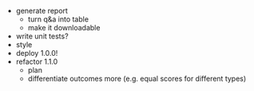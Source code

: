 - generate report
  - turn q&a into table
  - make it downloadable
- write unit tests?
- style
- deploy 1.0.0!
- refactor 1.1.0
  - plan
  - differentiate outcomes more (e.g. equal scores for different types)
